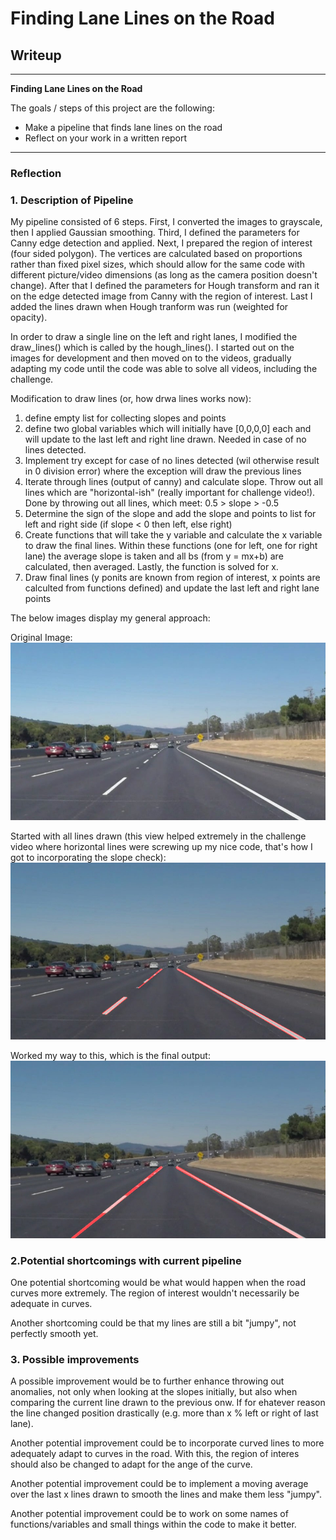 # **Finding Lane Lines on the Road** 

## Writeup


---

**Finding Lane Lines on the Road**

The goals / steps of this project are the following:
* Make a pipeline that finds lane lines on the road
* Reflect on your work in a written report


[//]: # (Image References)

[image1]: ./test_images/solidWhiteCurve.jpg "Original"
[image2]: ./test_images/solidWhiteCurve.jpg_with_segment_lines.jpg "Line segments"
[image3]: ./test_images/solidWhiteCurve.jpg_with_solid_lines.jpg "Line segments"

---

### Reflection

### 1. Description of Pipeline

My pipeline consisted of 6 steps. First, I converted the images to grayscale, then I applied Gaussian smoothing. Third, I defined the parameters for Canny edge detection and applied. Next, I prepared the region of interest (four sided polygon). The vertices are calculated based on proportions rather than fixed pixel sizes, which should allow for the same code with different picture/video dimensions (as long as the camera position doesn't change). After that I defined the parameters for Hough transform and ran it on the edge detected image from Canny with the region of interest. Last I added the lines drawn when Hough tranform was run (weighted for opacity).

In order to draw a single line on the left and right lanes, I modified the draw_lines() which is called by the hough_lines(). I started out on the images for development and then moved on to the videos, gradually adapting my code until the code was able to solve all videos, including the challenge.

Modification to draw lines (or, how drwa lines works now):

1. define empty list for collecting slopes and points
2. define two global variables which will initially have [0,0,0,0] each and will update to the last left and right line drawn. Needed in case of no lines detected.
3. Implement try except for case of no lines detected (wil otherwise result in 0 division error) where the exception will draw the previous lines
4. Iterate through lines (output of canny) and calculate slope. Throw out all lines which are "horizontal-ish" (really important for challenge video!). Done by throwing out all lines, which meet: 0.5 > slope > -0.5
5. Determine the sign of the slope and add the slope and points to list for left and right side (if slope < 0 then left, else right)
6. Create functions that will take the y variable and calculate the x variable to draw the final lines. Within these functions (one for left, one for right lane) the average slope is taken and all bs (from y = mx+b) are calculated, then averaged. Lastly, the function is solved for x.
7. Draw final lines (y ponits are known from region of interest, x points are calculted from functions defined) and update the last left and right lane points

The below images display my general approach: 

Original Image:
![alt text][image1]

Started with all lines drawn (this view helped extremely in the challenge video where horizontal lines were screwing up my nice code, that's how I got to incorporating the slope check):
![alt text][image2]

Worked my way to this, which is the final output:
![alt text][image3]


### 2.Potential shortcomings with current pipeline


One potential shortcoming would be what would happen when the road curves more extremely. The region of interest wouldn't necessarily be adequate in curves. 

Another shortcoming could be that my lines are still a bit "jumpy", not perfectly smooth yet.



### 3. Possible improvements

A possible improvement would be to further enhance throwing out anomalies, not only when looking at the slopes initially, but also when comparing the current line drawn to the previous onw. If for ehatever reason the line changed position drastically (e.g. more than x % left or right of last lane).

Another potential improvement could be to incorporate curved lines to more adequately adapt to curves in the road. With this, the region of interes should also be changed to adapt for the ange of the curve.

Another potential improvement could be to implement a moving average over the last x lines drawn to smooth the lines and make them less "jumpy".

Another potential improvement could be to work on some names of functions/variables and small things within the code to make it better.
